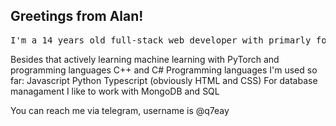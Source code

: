 ## Greetings from Alan!
<pre>I'm a 14 years old full-stack web developer with primarly focus on Next.js framework</pre>
Besides that actively learning machine learning with PyTorch and programming languages C++ and C#
Programming languages I'm used so far:
Javascript
Python
Typescript 
(obviously HTML and CSS)
For database managament I like to work with MongoDB and SQL

You can reach me via telegram, username is @q7eay



<!--
**quazzz/quazzz** is a ✨ _special_ ✨ repository because its `README.md` (this file) appears on your GitHub profile.

Here are some ideas to get you started:

- 🔭 I’m currently working on ...
- 🌱 I’m currently learning ...
- 👯 I’m looking to collaborate on ...
- 🤔 I’m looking for help with ...
- 💬 Ask me about ...
- 📫 How to reach me: ...
- 😄 Pronouns: ...
- ⚡ Fun fact: ...
-->
